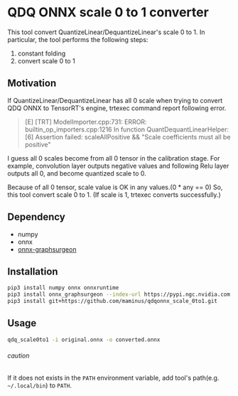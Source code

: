 # QDQ ONNX scale 0 to 1 converter

This tool convert QuantizeLinear/DequantizeLinear's scale 0 to 1.
In particular, the tool performs the following steps:

1. constant folding
2. convert scale 0 to 1

## Motivation
If QuantizeLinear/DequantizeLinear has all 0 scale when trying to convert QDQ ONNX to TensorRT's engine, trtexec command report following error.

> [E] [TRT] ModelImporter.cpp:731: ERROR: builtin_op_importers.cpp:1216 In function QuantDequantLinearHelper:[6] Assertion failed: scaleAllPositive && "Scale coefficients must all be positive"

I guess all 0 scales become from all 0 tensor in the calibration stage.
For example, convolution layer outputs negative values and following Relu layer outputs all 0, and become quantized scale to 0.

Because of all 0 tensor, scale value is OK in any values.(0 * any == 0)
So, this tool convert scale 0 to 1.
(If scale is 1, trtexec converts successfully.)

## Dependency
* numpy
* onnx
* [onnx-graphsurgeon](https://github.com/NVIDIA/TensorRT/tree/main/tools/onnx-graphsurgeon)

## Installation
```bash
pip3 install numpy onnx onnxruntime
pip3 install onnx_graphsurgeon --index-url https://pypi.ngc.nvidia.com
pip3 install git+https://github.com/maminus/qdqonnx_scale_0to1.git
```

## Usage
```bash
qdq_scale0to1 -i original.onnx -o converted.onnx
```

###### caution
If it does not exists in the `PATH` environment variable, add tool's path(e.g. `~/.local/bin`) to `PATH`.
